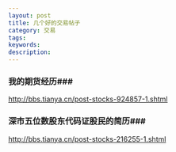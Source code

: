 ```yaml
---
layout: post
title: 几个好的交易帖子
category: 交易
tags: 
keywords: 
description: 
---
```



### 我的期货经历###

http://bbs.tianya.cn/post-stocks-924857-1.shtml

### 深市五位数股东代码证股民的简历###

http://bbs.tianya.cn/post-stocks-216255-1.shtml
